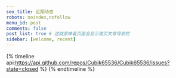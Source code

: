 ```yaml
---
seo_title: 近期动态
robots: noindex,nofollow
menu_id: post
comments: false
post_list: true # 这就意味着页面会显示首页文章导航栏
sidebar: [welcome, recent]
---
```


{% timeline api:https://api.github.com/repos/Cubik65536/Cubik65536/issues?state=closed %}
{% endtimeline %}
